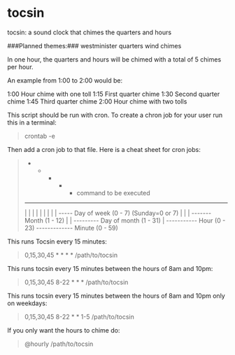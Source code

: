 tocsin
======

tocsin: a sound clock that chimes the quarters and hours

###Planned themes:### 
	westminister quarters 
	wind chimes

In one hour, the quarters and hours will be chimed with a total of 5 
chimes per hour. 

An example from 1:00 to 2:00 would be:

1:00 Hour chime with one toll
1:15 First quarter chime
1:30 Second quarter chime
1:45 Third quarter chime
2:00 Hour chime with two tolls

This script should be run with cron. To create a chron job for your 
user run this in a terminal:

>crontab -e
	
Then add a cron job to that file. Here is a cheat sheet for cron jobs:

>* * * * * command to be executed
>- - - - -
>| | | | |
>| | | | ----- Day of week (0 - 7) (Sunday=0 or 7)
>| | | ------- Month (1 - 12)
>| | --------- Day of month (1 - 31)
>| ----------- Hour (0 - 23)
>------------- Minute (0 - 59)

This runs Tocsin every 15 minutes:

>0,15,30,45 * * * * /path/to/tocsin

This runs tocsin every 15 minutes between the hours of 8am and 
10pm:

>0,15,30,45 8-22 * * * /path/to/tocsin

This runs tocsin every 15 minutes between the hours of 8am and 10pm
only on weekdays:

>0,15,30,45 8-22 * * 1-5 /path/to/tocsin 

If you only want the hours to chime do:

>@hourly /path/to/tocsin 
